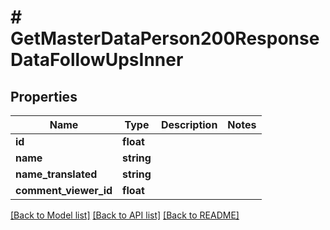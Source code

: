 # # GetMasterDataPerson200ResponseDataFollowUpsInner

## Properties

Name | Type | Description | Notes
------------ | ------------- | ------------- | -------------
**id** | **float** |  |
**name** | **string** |  |
**name_translated** | **string** |  |
**comment_viewer_id** | **float** |  |

[[Back to Model list]](../../README.md#models) [[Back to API list]](../../README.md#endpoints) [[Back to README]](../../README.md)
